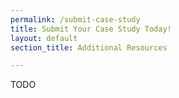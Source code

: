 ```yaml
---
permalink: /submit-case-study
title: Submit Your Case Study Today!
layout: default
section_title: Additional Resources

---
```


TODO